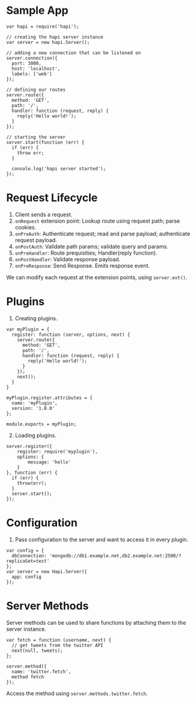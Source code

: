 # Sample App

```
var hapi = require('hapi');

// creating the hapi server instance
var server = new hapi.Server();

// adding a new connection that can be listened on
server.connection({
  port: 3000,
  host: 'localhost',
  labels: ['web']
});

// defining our routes
server.route({
  method: 'GET',
  path: '/',
  handler: function (request, reply) {
    reply('Hello world!');
  }
});

// starting the server
server.start(function (err) {
  if (err) {
    throw err;
  }
  
  console.log('hapi server started');
});
```

# Request Lifecycle
1. Client sends a request.
2. ```onRequest``` extension point: Lookup route using request path; parse cookies.
3. ```onPreAuth```: Authenticate request; read and parse payload; authenticate request payload.
4. ```onPostAuth```: Validate path params; validate query and params.
5. ```onPreHandler```: Route prequisities; Handler(reply function).
6. ```onPostHandler```: Validate response payload.
7. ```onPreResponse```: Send Response. Emits response event.

We can modify each request at the extension points, using ```server.ext()```.

# Plugins
1. Creating plugins.
```
var myPlugin = {
  register: function (server, options, next) {
    server.route({
      method: 'GET',
      path: '/',
      handler: function (request, reply) {
        reply('Hello world!');
      }
    });
    next();
  }
}

myPlugin.register.attributes = {
  name: 'myPlugin',
  version: '1.0.0'
};

module.exports = myPlugin;
```
2. Loading plugins.
```
server.register({
    register: require('myplugin'),
    options: {
        message: 'hello'
    }
}, function (err) {
  if (err) {
    throw(err);
  }
  server.start();
});
```

# Configuration
1. Pass configuration to the server and want to access it in every plugin.
```
var config = {
  dbConnection: 'mongodb://db1.example.net,db2.example.net:2500/?replicaSet=test'
};
var server = new Hapi.Server({
  app: config
});
```

# Server Methods
Server methods can be used to share functions by attaching them to the server instance.
```
var fetch = function (username, next) {
  // get tweets from the twitter API
  next(null, tweets);
};

server.method({
  name: 'twitter.fetch',
  method fetch
});
```
Access the method using ```server.methods.twitter.fetch```.